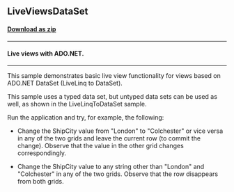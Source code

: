 ## LiveViewsDataSet
#### [Download as zip](https://grapecity.github.io/DownGit/#/home?url=https://github.com/GrapeCity/ComponentOne-WinForms-Samples/tree/master/NetFramework\DataSource\CS\LiveLinq\HowTo\LiveViews\LiveViewsDataSet)
____
#### Live views with ADO.NET.
____
This sample demonstrates basic live view functionality for views based on ADO.NET DataSet (LiveLinq to DataSet).

This sample uses a typed data set, but untyped data sets can be used as well, as shown in the LiveLinqToDataSet sample.

Run the application and try, for example, the following:

* Change the ShipCity value from "London" to "Colchester" or vice versa in any of the two grids and leave the current row (to commit the change).
  Observe that the value in the other grid changes correspondingly.

* Change the ShipCity value to any string other than "London" and "Colchester" in any of the two grids. Observe that the row disappears from both grids.
